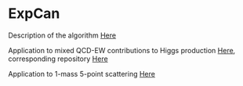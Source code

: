
# ExpCan

Description of the algorithm [Here](https://arxiv.org/pdf/1907.13234.pdf)

Application to mixed QCD-EW contributions to Higgs production [Here](https://arxiv.org/pdf/2010.09451.pdf), corresponding repository [Here](https://bitbucket.org/aschweitzer/mg5_higgs_ew_plugin/)

Application to 1-mass 5-point scattering [Here](https://arxiv.org/pdf/2005.04195.pdf)
